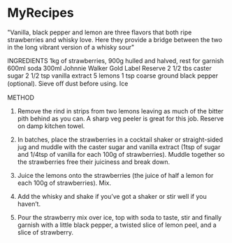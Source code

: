 # MyRecipes

"Vanilla, black pepper and lemon are three flavors that both ripe strawberries and whisky love. Here they provide a bridge between the two in the long vibrant version of a whisky sour"

INGREDIENTS
1kg of strawberries, 900g hulled and halved, rest for garnish
600ml soda
300ml Johnnie Walker Gold Label Reserve
2 1/2 tbs caster sugar
2 1/2 tsp vanilla extract
5 lemons
1 tsp coarse ground black pepper (optional). Sieve oﬀ dust before using.
Ice

METHOD
1. Remove the rind in strips from two lemons leaving as much of the bitter pith behind as you can. A sharp veg peeler is great for this job. Reserve on damp kitchen towel.

2. In batches, place the strawberries in a cocktail shaker or straight-sided jug and muddle with the caster sugar and vanilla extract (1tsp of sugar and 1/4tsp of vanilla for each 100g of strawberries). Muddle together so the strawberries free their juiciness and break down.

3. Juice the lemons onto the strawberries (the juice of half a lemon for each 100g of strawberries). Mix.

4. Add the whisky and shake if you’ve got a shaker or stir well if you haven’t.

5. Pour the strawberry mix over ice, top with soda to taste, stir and finally garnish with a little black pepper, a twisted slice of lemon peel, and a slice of strawberry.

